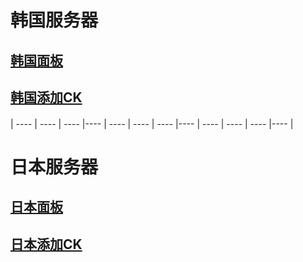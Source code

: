 

# 韩国服务器 
## [韩国面板](http://193.123.240.255:5700)                                      
## [韩国添加CK](http://193.123.240.255:5800)  


####
####
|  ----  | ----   | ----  |----  |  ----  | ----   | ----  |----  |  ----  | ----   | ----  |----  |  
####
####


# 日本服务器
## [日本面板](http://140.83.51.153:5700)                                        
## [日本添加CK](http://140.83.51.153:5800)  
##


```  


